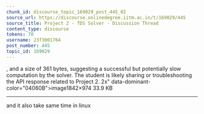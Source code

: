 ```yaml
---
chunk_id: discourse_topic_169029_post_445_02
source_url: https://discourse.onlinedegree.iitm.ac.in/t/169029/445
source_title: Project 2 - TDS Solver - Discussion Thread
content_type: discourse
tokens: 70
username: 23f3001764
post_number: 445
topic_id: 169029
---
```


, and a size of 361 bytes, suggesting a successful but potentially slow computation by the solver. The student is likely sharing or troubleshooting the API response related to Project 2. 2x" data-dominant-color="04060B">image1842×974 33.9 KB

---

and it also take same time in linux
